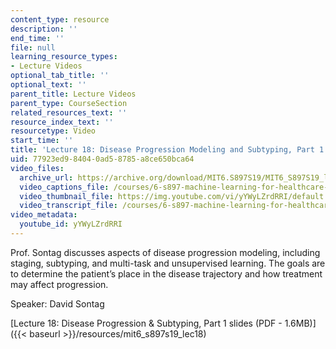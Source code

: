 ```yaml
---
content_type: resource
description: ''
end_time: ''
file: null
learning_resource_types:
- Lecture Videos
optional_tab_title: ''
optional_text: ''
parent_title: Lecture Videos
parent_type: CourseSection
related_resources_text: ''
resource_index_text: ''
resourcetype: Video
start_time: ''
title: 'Lecture 18: Disease Progression Modeling and Subtyping, Part 1'
uid: 77923ed9-8404-0ad5-8785-a8ce650bca64
video_files:
  archive_url: https://archive.org/download/MIT6.S897S19/MIT6_S897S19_lec18_300k.mp4
  video_captions_file: /courses/6-s897-machine-learning-for-healthcare-spring-2019/b226def9afb35d3fa901a08104365ebe_yYWyLZrdRRI.vtt
  video_thumbnail_file: https://img.youtube.com/vi/yYWyLZrdRRI/default.jpg
  video_transcript_file: /courses/6-s897-machine-learning-for-healthcare-spring-2019/6f9bae3ca11e314645f4c97c10fd4bbd_yYWyLZrdRRI.pdf
video_metadata:
  youtube_id: yYWyLZrdRRI
---
```


Prof. Sontag discusses aspects of disease progression modeling, including staging, subtyping, and multi-task and unsupervised learning. The goals are to determine the patient’s place in the disease trajectory and how treatment may affect progression.

Speaker: David Sontag

[Lecture 18: Disease Progression & Subtyping, Part 1 slides (PDF - 1.6MB)]({{< baseurl >}}/resources/mit6_s897s19_lec18)